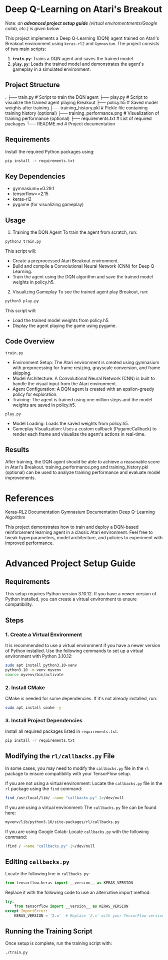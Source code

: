 # Deep Q-Learning on Atari's Breakout

Note: _an_ ***advanced project setup guide*** _(virtual enviromentments/Google colab, etc.) is given below_

This project implements a Deep Q-Learning (DQN) agent trained on Atari's Breakout environment using `keras-rl2` and `Gymnasium`. The project consists of two main scripts:

1. **`train.py`**: Trains a DQN agent and saves the trained model.
2. **`play.py`**: Loads the trained model and demonstrates the agent's gameplay in a simulated environment.

## Project Structure

. ├── train.py # Script to train the DQN agent ├── play.py # Script to visualize the trained agent playing Breakout ├── policy.h5 # Saved model weights after training ├── training_history.pkl # Pickle file containing training history (optional) ├── training_performance.png # Visualization of training performance (optional) ├── requirements.txt # List of required packages └── README.md # Project documentation

## Requirements

Install the required Python packages using:
```bash
pip install -r requirements.txt
```

## Key Dependencies
- gymnasium==0.29.1
- tensorflow==2.15
- keras-rl2
- pygame (for visualizing gameplay)

## Usage
1. Training the DQN Agent
To train the agent from scratch, run:

```bash
python3 train.py
```

This script will:

- Create a preprocessed Atari Breakout environment.
- Build and compile a Convolutional Neural Network (CNN) for Deep Q-Learning.
- Train the agent using the DQN algorithm and save the trained model weights in policy.h5.

2. Visualizing Gameplay
To see the trained agent play Breakout, run:

```bash
python3 play.py
```
This script will:

- Load the trained model weights from policy.h5.
- Display the agent playing the game using pygame.

## Code Overview
`train.py`
- Environment Setup: The Atari environment is created using gymnasium with preprocessing for frame resizing, grayscale conversion, and frame skipping.
- Model Architecture: A Convolutional Neural Network (CNN) is built to handle the visual input from the Atari environment.
- Agent Configuration: A DQN agent is created with an epsilon-greedy policy for exploration.
- Training: The agent is trained using one million steps and the model weights are saved in policy.h5.

`play.py`
- Model Loading: Loads the saved weights from policy.h5.
- Gameplay Visualization: Uses a custom callback (PygameCallback) to render each frame and visualize the agent's actions in real-time.

## Results
After training, the DQN agent should be able to achieve a reasonable score in Atari's Breakout. training_performance.png and training_history.pkl (optional) can be used to analyze training performance and evaluate model improvements.

# References
Keras-RL2 Documentation
Gymnasium Documentation
Deep Q-Learning Algorithm

This project demonstrates how to train and deploy a DQN-based reinforcement learning agent in a classic Atari environment. Feel free to tweak hyperparameters, model architecture, and policies to experiment with improved performance.

# Advanced Project Setup Guide

## Requirements
This setup requires Python version 3.10.12. If you have a newer version of Python installed, you can create a virtual environment to ensure compatibility.

## Steps

### 1. Create a Virtual Environment
It is recommended to use a virtual environment if you have a newer version of Python installed. Use the following commands to set up a virtual environment with Python 3.10.12:

```bash
sudo apt install python3.10-venv
python3.10 -m venv myvenv
source myvenv/bin/activate
```

### 2. Install CMake
CMake is needed for some dependencies. If it's not already installed, run:

```bash
sudo apt install cmake -y
```

### 3. Install Project Dependencies
Install all required packages listed in `requirements.txt`:

```bash
pip install -r requirements.txt
```

## Modifying the `rl/callbacks.py` File
In some cases, you may need to modify the `callbacks.py` file in the `rl` package to ensure compatibility with your TensorFlow setup.

If you are not using a virtual environment: Locate the `callbacks.py` file in the `rl` package using the `find` command:

```bash
find /usr/local/lib/ -name "callbacks.py" 2>/dev/null
```

If you are using a virtual environment: The `callbacks.py` file can be found here:

```bash
myvenv/lib/python3.10/site-packages/rl/callbacks.py
```

If you are using Google Colab: Locate `callbacks.py` with the following command:

```bash
!find / -name "callbacks.py" 2>/dev/null
```

## Editing `callbacks.py`
Locate the following line in `callbacks.py`:

```python
from tensorflow.keras import __version__ as KERAS_VERSION
```

Replace it with the following code to use an alternative import method:

```python
try:
    from tensorflow import __version__ as KERAS_VERSION
except ImportError:
    KERAS_VERSION = '2.x'  # Replace '2.x' with your TensorFlow version if needed
```

## Running the Training Script
Once setup is complete, run the training script with:

```bash
./train.py
```
